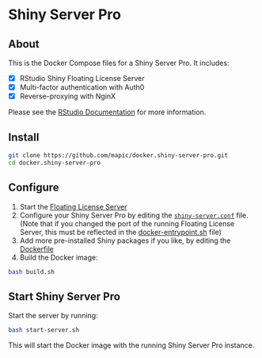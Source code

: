 # Shiny Server Pro

## About

This is the Docker Compose files for a Shiny Server Pro. It includes:
- [x] RStudio Shiny Floating License Server
- [x] Multi-factor authentication with Auth0
- [x] Reverse-proxying with NginX

Please see the [RStudio Documentation](http://docs.rstudio.com/shiny-server/) for more information.

## Install

```bash
git clone https://github.com/mapic/docker.shiny-server-pro.git
cd docker.shiny-server-pro

```

## Configure
1. Start the [Floating License Server](https://github.com/mapic/docker.shiny-floating-license-server)
2. Configure your Shiny Server Pro by editing the [`shiny-server.conf`](https://github.com/mapic/docker.shiny-server-pro/blob/master/shiny-server.conf) file. (Note that if you changed the port of the running Floating License Server, this must be reflected in the [docker-entrypoint.sh](https://github.com/mapic/docker.shiny-server-pro/blob/master/docker-entrypoint.sh#L4) file)
3. Add more pre-installed Shiny packages if you like, by editing the [Dockerfile](https://github.com/mapic/docker.shiny-server-pro/blob/master/Dockerfile#L39)
4. Build the Docker image: 

```bash
bash build.sh
```

## Start Shiny Server Pro
Start the server by running:

```bash
bash start-server.sh
```

This will start the Docker image with the running Shiny Server Pro instance.